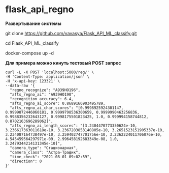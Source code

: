 # flask_api_regno
**Развертывание системы**

git clone https://github.com/vavasya/Flask_API_ML_classify.git

cd Flask_API_ML_classify

docker-compose up -d

**Для примера можно кинуть тестовый POST запрос**
```
curl -L -X POST 'localhost:5000/reg/' \
-H 'Content-Type: application/json' \
-H 'x-api-key: 123321' \
--data-raw '{
  "regno_recognize": "А939НО196",
  "afts_regno_ai": "А939НО190",
  "recognition_accuracy": 6.4,
  "afts_regno_ai_score": 0.8689166903495789,
  "afts_regno_ai_char_scores": "[0.9998925924301147, 0.9999872446060181, 0.9999798536300659, 0.9999990463256836, 0.9988356232643127, 0.9998175501823425, 1.0, 0.999994158744812, 0.8702163696289062]",
  "afts_regno_ai_length_scores": "[3.2404470773350624e-10, 3.236617363011618e-10, 3.2367283853140805e-10, 3.2651523151905337e-10, 3.234087164738497e-10, 3.259402747701756e-10, 3.2362224011706076e-10, 4.545459564297971e-09, 2.996458192683349e-08, 1.0, 3.2479344214131345e-10]",
  "camera_type": "Стационарная",
  "camera_class": "Астра-Трафик",
  "time_check": "2021-08-01 09:02:59",
  "direction": 0
}'
```
